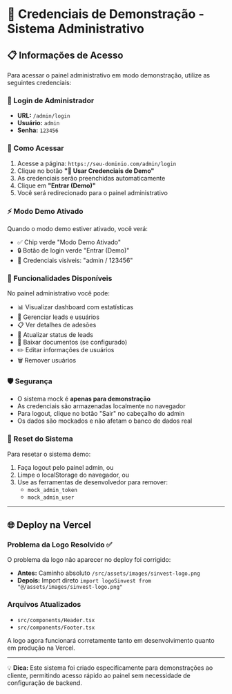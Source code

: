 # 🎯 Credenciais de Demonstração - Sistema Administrativo

## 📋 Informações de Acesso

Para acessar o painel administrativo em modo demonstração, utilize as seguintes credenciais:

### 🔐 Login de Administrador

- **URL:** `/admin/login`
- **Usuário:** `admin`
- **Senha:** `123456`

### 🚀 Como Acessar

1. Acesse a página: `https://seu-dominio.com/admin/login`
2. Clique no botão **"🎯 Usar Credenciais de Demo"**
3. As credenciais serão preenchidas automaticamente
4. Clique em **"Entrar (Demo)"**
5. Você será redirecionado para o painel administrativo

### ⚡ Modo Demo Ativado

Quando o modo demo estiver ativado, você verá:

- ✅ Chip verde "Modo Demo Ativado"
- 🔒 Botão de login verde "Entrar (Demo)"
- 📝 Credenciais visíveis: "admin / 123456"

### 🔧 Funcionalidades Disponíveis

No painel administrativo você pode:

- 📊 Visualizar dashboard com estatísticas
- 👥 Gerenciar leads e usuários
- 📋 Ver detalhes de adesões
- 🔄 Atualizar status de leads
- 📄 Baixar documentos (se configurado)
- ✏️ Editar informações de usuários
- 🗑️ Remover usuários

### 🛡️ Segurança

- O sistema mock é **apenas para demonstração**
- As credenciais são armazenadas localmente no navegador
- Para logout, clique no botão "Sair" no cabeçalho do admin
- Os dados são mockados e não afetam o banco de dados real

### 🔄 Reset do Sistema

Para resetar o sistema demo:

1. Faça logout pelo painel admin, ou
2. Limpe o localStorage do navegador, ou
3. Use as ferramentas de desenvolvedor para remover:
   - `mock_admin_token`
   - `mock_admin_user`

---

## 🌐 Deploy na Vercel

### Problema da Logo Resolvido ✅

O problema da logo não aparecer no deploy foi corrigido:

- **Antes:** Caminho absoluto `/src/assets/images/sinvest-logo.png`
- **Depois:** Import direto `import logoSinvest from "@/assets/images/sinvest-logo.png"`

### Arquivos Atualizados

- `src/components/Header.tsx`
- `src/components/Footer.tsx`

A logo agora funcionará corretamente tanto em desenvolvimento quanto em produção na Vercel.

---

💡 **Dica:** Este sistema foi criado especificamente para demonstrações ao cliente, permitindo acesso rápido ao painel sem necessidade de configuração de backend.
